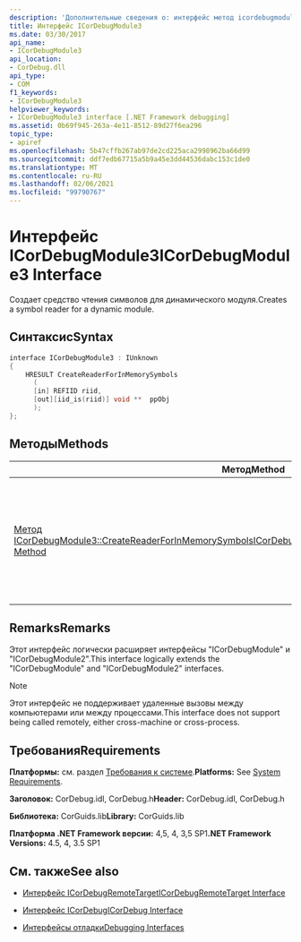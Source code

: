 ```yaml
---
description: 'Дополнительные сведения о: интерфейс метод icordebugmodule3'
title: Интерфейс ICorDebugModule3
ms.date: 03/30/2017
api_name:
- ICorDebugModule3
api_location:
- CorDebug.dll
api_type:
- COM
f1_keywords:
- ICorDebugModule3
helpviewer_keywords:
- ICorDebugModule3 interface [.NET Framework debugging]
ms.assetid: 0b69f945-263a-4e11-8512-89d27f6ea296
topic_type:
- apiref
ms.openlocfilehash: 5b47cffb267ab97de2cd225aca2998962ba66d99
ms.sourcegitcommit: ddf7edb67715a5b9a45e3dd44536dabc153c1de0
ms.translationtype: MT
ms.contentlocale: ru-RU
ms.lasthandoff: 02/06/2021
ms.locfileid: "99790767"
---
```

# <a name="icordebugmodule3-interface"></a><span data-ttu-id="6fff0-103">Интерфейс ICorDebugModule3</span><span class="sxs-lookup"><span data-stu-id="6fff0-103">ICorDebugModule3 Interface</span></span>

<span data-ttu-id="6fff0-104">Создает средство чтения символов для динамического модуля.</span><span class="sxs-lookup"><span data-stu-id="6fff0-104">Creates a symbol reader for a dynamic module.</span></span>  
  
## <a name="syntax"></a><span data-ttu-id="6fff0-105">Синтаксис</span><span class="sxs-lookup"><span data-stu-id="6fff0-105">Syntax</span></span>  
  
```cpp  
interface ICorDebugModule3 : IUnknown  
{  
    HRESULT CreateReaderForInMemorySymbols  
      (  
      [in] REFIID riid,  
      [out][iid_is(riid)] void **  ppObj  
      );  
};  
```  
  
## <a name="methods"></a><span data-ttu-id="6fff0-106">Методы</span><span class="sxs-lookup"><span data-stu-id="6fff0-106">Methods</span></span>  
  
|<span data-ttu-id="6fff0-107">Метод</span><span class="sxs-lookup"><span data-stu-id="6fff0-107">Method</span></span>|<span data-ttu-id="6fff0-108">Описание</span><span class="sxs-lookup"><span data-stu-id="6fff0-108">Description</span></span>|  
|------------|-----------------|  
|[<span data-ttu-id="6fff0-109">Метод ICorDebugModule3::CreateReaderForInMemorySymbols</span><span class="sxs-lookup"><span data-stu-id="6fff0-109">ICorDebugModule3::CreateReaderForInMemorySymbols Method</span></span>](icordebugmodule3-createreaderforinmemorysymbols-method.md)|<span data-ttu-id="6fff0-110">Создает средство чтения символов (обычно [ISymUnmanagedReader Interface](../diagnostics/isymunmanagedreader-interface.md)) для динамического модуля.</span><span class="sxs-lookup"><span data-stu-id="6fff0-110">Creates a symbol reader (typically [ISymUnmanagedReader Interface](../diagnostics/isymunmanagedreader-interface.md)) for a dynamic module.</span></span>|  
  
## <a name="remarks"></a><span data-ttu-id="6fff0-111">Remarks</span><span class="sxs-lookup"><span data-stu-id="6fff0-111">Remarks</span></span>  

 <span data-ttu-id="6fff0-112">Этот интерфейс логически расширяет интерфейсы "ICorDebugModule" и "ICorDebugModule2".</span><span class="sxs-lookup"><span data-stu-id="6fff0-112">This interface logically extends the "ICorDebugModule" and "ICorDebugModule2" interfaces.</span></span>  
  
> [!NOTE]
> <span data-ttu-id="6fff0-113">Этот интерфейс не поддерживает удаленные вызовы между компьютерами или между процессами.</span><span class="sxs-lookup"><span data-stu-id="6fff0-113">This interface does not support being called remotely, either cross-machine or cross-process.</span></span>  
  
## <a name="requirements"></a><span data-ttu-id="6fff0-114">Требования</span><span class="sxs-lookup"><span data-stu-id="6fff0-114">Requirements</span></span>  

 <span data-ttu-id="6fff0-115">**Платформы:** см. раздел [Требования к системе](../../get-started/system-requirements.md).</span><span class="sxs-lookup"><span data-stu-id="6fff0-115">**Platforms:** See [System Requirements](../../get-started/system-requirements.md).</span></span>  
  
 <span data-ttu-id="6fff0-116">**Заголовок:** CorDebug.idl, CorDebug.h</span><span class="sxs-lookup"><span data-stu-id="6fff0-116">**Header:** CorDebug.idl, CorDebug.h</span></span>  
  
 <span data-ttu-id="6fff0-117">**Библиотека:** CorGuids.lib</span><span class="sxs-lookup"><span data-stu-id="6fff0-117">**Library:** CorGuids.lib</span></span>  
  
 <span data-ttu-id="6fff0-118">**Платформа .NET Framework версии:** 4,5, 4, 3,5 SP1</span><span class="sxs-lookup"><span data-stu-id="6fff0-118">**.NET Framework Versions:** 4.5, 4, 3.5 SP1</span></span>
  
## <a name="see-also"></a><span data-ttu-id="6fff0-119">См. также</span><span class="sxs-lookup"><span data-stu-id="6fff0-119">See also</span></span>

- [<span data-ttu-id="6fff0-120">Интерфейс ICorDebugRemoteTarget</span><span class="sxs-lookup"><span data-stu-id="6fff0-120">ICorDebugRemoteTarget Interface</span></span>](icordebugremotetarget-interface.md)
- [<span data-ttu-id="6fff0-121">Интерфейс ICorDebug</span><span class="sxs-lookup"><span data-stu-id="6fff0-121">ICorDebug Interface</span></span>](icordebug-interface.md)

- [<span data-ttu-id="6fff0-122">Интерфейсы отладки</span><span class="sxs-lookup"><span data-stu-id="6fff0-122">Debugging Interfaces</span></span>](debugging-interfaces.md)
